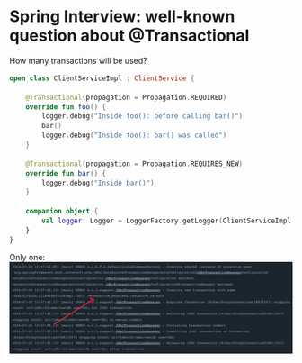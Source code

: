 # Spring Interview: well-known question about @Transactional

How many transactions will be used?
```Kotlin
open class ClientServiceImpl : ClientService {

    @Transactional(propagation = Propagation.REQUIRED)
    override fun foo() {
        logger.debug("Inside foo(): before calling bar()")
        bar()
        logger.debug("Inside foo(): bar() was called")
    }

    @Transactional(propagation = Propagation.REQUIRES_NEW)
    override fun bar() {
        logger.debug("Inside bar()")
    }

    companion object {
        val logger: Logger = LoggerFactory.getLogger(ClientServiceImpl::class.java)
    }
}
```

Only one:
![img.png](images/docker-logs.png)

